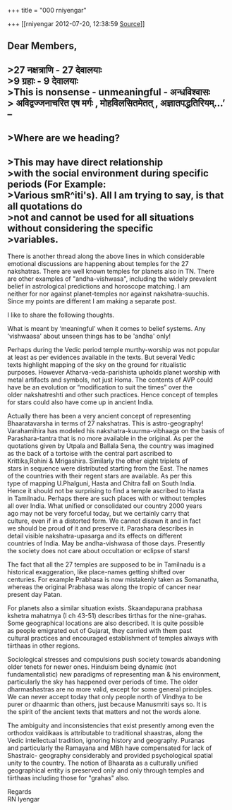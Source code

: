 +++
title = "000 rniyengar"

+++
[[rniyengar	2012-07-20, 12:38:59 [Source](https://groups.google.com/g/bvparishat/c/D69hOH3sElk)]]



Dear Members,  
---  
\>27 नक्षत्राणि - 27 देवालयाः  
\>9 ग्रहाः - 9 देवालयाः  
\>This is nonsense - unmeaningful - अन्धविश्वासः  
\> अविद्वज्जनाचरित एष मर्गः , मोहविलसितमेतत् , अज्ञातपद्धतिरियम्...’ –  
----  
\>Where are we heading?  
----  
\>This may have direct relationship  
\>with the social environment during specific periods (For Example:  
\>Various smR^iti's). All I am trying to say, is that all quotations do  
\>not and cannot be used for all situations without considering the specific  
\>variables.  
--  
There is another thread along the above lines in which considerable  
emotional discussions are happening about temples for the 27  
nakshatras. There are well known temples for planets also in TN. There  
are other examples of "andha-vishwasa", including the widely prevalent  
belief in astrological predictions and horoscope matching. I am  
neither for nor against planet-temples nor against nakshatra-suuchis.  
Since my points are different I am making a separate post.  
  
I like to share the following thoughts.  
  
What is meant by ‘meaningful’ when it comes to belief systems. Any  
'vishwaasa' about unseen things has to be 'andha' only!  
  
Perhaps during the Vedic period temple murthy-worship was not popular  
at least as per evidences available in the texts. But several Vedic  
texts highlight mapping of the sky on the ground for ritualistic  
purposes. However Atharva-veda-parishista upholds planet worship with  
metal artifacts and symbols, not just Homa. The contents of AVP could  
have be an evolution or “modification to suit the times” over the  
older nakshatreshti and other such practices. Hence concept of temples  
for stars could also have come up in ancient India.  
  
Actually there has been a very ancient concept of representing  
Bhaaratavarsha in terms of 27 nakshatras. This is astro-geography!  
Varahamihira has modeled his nakshatra-kuurma-vibhaaga on the basis of  
Parashara-tantra that is no more available in the original. As per the  
quotations given by Utpala and Ballala Sena, the country was imagined  
as the back of a tortoise with the central part ascribed to  
Krittika,Rohini & Mrigashira. Similarly the other eight triplets of  
stars in sequence were distributed starting from the East. The names  
of the countries with their regent stars are available. As per this  
type of mapping U.Phalguni, Hasta and Chitra fall on South India.  
Hence it should not be surprising to find a temple ascribed to Hasta  
in Tamilnadu. Perhaps there are such places with or without temples  
all over India. What unified or consolidated our country 2000 years  
ago may not be very forceful today, but we certainly carry that  
culture, even if in a distorted form. We cannot disown it and in fact  
we should be proud of it and preserve it. Parashara describes in  
detail visible nakshatra-upasarga and its effects on different  
countries of India. May be andha-vishwasa of those days. Presently  
the society does not care about occultation or eclipse of stars!  
  
The fact that all the 27 temples are supposed to be in Tamilnadu is a  
historical exaggeration, like place-names getting shifted over  
centuries. For example Prabhasa is now mistakenly taken as Somanatha,  
whereas the original Prabhasa was along the tropic of cancer near  
present day Patan.  
  
For planets also a similar situation exists. Skaandapurana prabhasa  
kshetra mahatmya (I ch 43-51) describes tirthas for the nine-grahas.  
Some geographical locations are also described. It is quite possible  
as people emigrated out of Gujarat, they carried with them past  
cultural practices and encouraged establishment of temples always with  
tiirthaas in other regions.  
  
Sociological stresses and compulsions push society towards abandoning  
older tenets for newer ones. Hinduism being dynamic (not  
fundamentalistic) new paradigms of representing man & his environment,  
particularly the sky has happened over periods of time. The older  
dharmashastras are no more valid, except for some general principles.  
We can never accept today that only people north of Vindhya to be  
purer or dhaarmic than others, just because Manusmriti says so. It is  
the spirit of the ancient texts that matters and not the words alone.  
  
The ambiguity and inconsistencies that exist presently among even the  
orthodox vaidikaas is attributable to traditional shaastras, along the  
Vedic intellectual tradition, ignoring history and geography. Puranas  
and particularly the Ramayana and MBh have compensated for lack of  
Shastraic- geography considerably and provided psychological spatial  
unity to the country. The notion of Bhaarata as a culturally unified  
geographical entity is preserved only and only through temples and  
tiirthaas including those for "grahas" also.  
  
Regards  
RN Iyengar  

